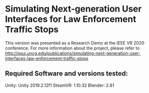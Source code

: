 # Simulating Next-generation User Interfaces for Law Enforcement Traffic Stops
This version was presented as a Research Demo at the IEEE VR 2020 conference.
For more information about the project, please refer to http://psui.uncg.edu/publications/simulating-next-generation-user-interfaces-law-enforcement-traffic-stops

## Required Software and versions tested:
Unity:  Unity 2019.2.12f1
SteamVR: 1.10.32
Blender: 2.81
